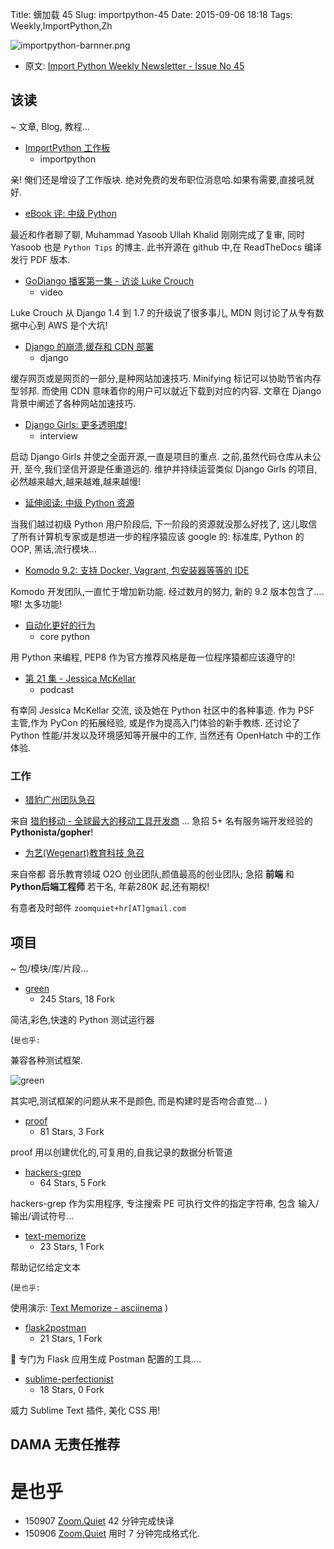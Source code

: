 Title: 蠎加载 45
Slug: importpython-45
Date: 2015-09-06 18:18
Tags: Weekly,ImportPython,Zh

![importpython-barnner.png](http://zoomq.qiniudn.com/ZQCollection/snap/importpython-barnner.png?imageView2/2/h/210)


- 原文: [Import Python Weekly Newsletter - Issue No 45](http://importpython.com/newsletter/no/45/)



## 该读
~ 文章, Blog, 教程...

- [ImportPython 工作板](http://importpython.com/jobboard/)
    + importpython

亲! 俺们还是增设了工作版块.
绝对免费的发布职位消息哈.如果有需要,直接吼就好.


- [eBook 评: 中级 Python](http://feedproxy.google.com/~r/TheMouseVsThePython/~3/swl7j2bU4p0/)

最近和作者聊了聊,
Muhammad Yasoob Ullah Khalid 刚刚完成了复审,
同时 Yasoob 也是 `Python Tips` 的博主.
此书开源在 github 中,在 ReadTheDocs 编译发行 PDF 版本.


- [GoDjango 播客第一集 - 访谈 Luke Crouch](http://godjango.com/blog/godjango-podcast-episode-1-interview-with-luke-cro/)
    + video

Luke Crouch 从 Django 1.4 到 1.7 的升级说了很多事儿,
MDN 则讨论了从专有数据中心到 AWS 是个大坑!

- [Django 的崩溃,缓存和 CDN 部署](http://tech.marksblogg.com/crushing-caching-cdn-django.html)
    + django

缓存网页或是网页的一部分,是种网站加速技巧.
Minifying 标记可以协助节省内存型邻邦.
而使用 CDN 意味着你的用户可以就近下载到对应的内容.
文章在 Django 背景中阐述了各种网站加速技巧.


- [Django Girls: 更多透明度!](http://blog.djangogirls.org/post/128116769528)
    + interview

启动 Django Girls 并使之全面开源,一直是项目的重点.
之前,虽然代码仓库从未公开,
至今,我们坚信开源是任重道远的.
维护并持续运营类似 Django Girls 的项目,
必然越来越大,越来越难,越来越慢!

- [延伸阅读: 中级 Python 资源](http://inventwithpython.com/blog/2015/09/01/further-reading-intermediate-python-resources/)

当我们越过初级 Python 用户阶段后,
下一阶段的资源就没那么好找了,
这儿取信了所有计算机专家或是想进一步的程序猿应该 google 的:
标准库, Python 的 OOP, 黑话,流行模块...


- [Komodo 9.2: 支持 Docker, Vagrant, 包安装器等等的 IDE](http://feedproxy.google.com/~r/activestate/blog/~3/D_9HFSArQ5E/komodo-92-ide-docker-vagrant-package-installers-and-more)

Komodo 开发团队,一直忙于增加新功能.
经过数月的努力, 新的 9.2 版本包含了....
嚓! 太多功能!

- [自动化更好的行为](http://reinout.vanrees.org/weblog/2015/09/02/automation-for-better-behaviour.html)
    + core python

用 Python 来编程, PEP8 作为官方推荐风格是毎一位程序猿都应该遵守的!

- [第 21 集 - Jessica McKellar](http://podcastinit.podbean.com/e/episode-21-jessica-mckellar/)
    + podcast

有幸同 Jessica McKellar 交流,
谈及她在 Python 社区中的各种事迹.
作为 PSF 主管,作为 PyCon 的拓展经验,
或是作为提高入门体验的新手教练.
还讨论了 Python 性能/并发以及环境感知等开展中的工作,
当然还有 OpenHatch 中的工作体验.


### 工作

- [猎豹广州团队急召](https://github.com/cheetahmobile/CMBM/wiki/BmGzHr)

来自 [猎豹移动 - 全球最大的移动工具开发商](http://www.cmcm.com/zh-cn/cm-backup/) ...
急招 5+ 名有服务端开发经验的 **Pythonista/gopher**!


- [为艺(Wegenart)教育科技 急召](https://github.com/ZoomQuiet/zoomquiet/wiki/Hr4Wegenart)

来自帝都 音乐教育领域 O2O 创业团队,颜值最高的创业团队;
急招 **前端** 和 **Python后端工程师** 若干名, 年薪280K 起,还有期权!

有意者及时邮件 `zoomquiet+hr[AT]gmail.com`


## 项目
~ 包/模块/库/片段...


- [green](https://github.com/CleanCut/green)
    - 245 Stars, 18 Fork

简洁,彩色,快速的 Python 测试运行器

(`是也乎:`

兼容各种测试框架.

![green](https://raw.githubusercontent.com/CleanCut/green/master/screenshot.png)

其实吧,测试框架的问题从来不是颜色,
而是构建时是否吻合直觉...
)

- [proof](https://github.com/onyxfish/proof)
    - 81 Stars, 3 Fork

proof 用以创建优化的,可复用的,自我记录的数据分析管道


- [hackers-grep](https://github.com/codypierce/hackers-grep)
    - 64 Stars, 5 Fork

hackers-grep 作为实用程序,
专注搜索 PE 可执行文件的指定字符串,
包含 输入/输出/调试符号...

- [text-memorize](https://github.com/zg/text-memorize)
    - 23 Stars, 1 Fork

帮助记忆给定文本

(`是也乎:`

使用演示: [Text Memorize - asciinema](https://asciinema.org/a/984avh6xfeaqxe8earjpg6xnn)
)

- [flask2postman](https://github.com/1000mercis/flask2postman)
    - 21 Stars, 1 Fork

:rocket: 
专门为 Flask 应用生成 Postman 配置的工具....

- [sublime-perfectionist](https://github.com/yisibl/sublime-perfectionist)
    - 18 Stars, 0 Fork

威力 Sublime Text 插件,
美化 CSS 用!


## DAMA 无责任推荐

# 是也乎

- 150907 [Zoom.Quiet](http://zoomquiet.io) 42 分钟完成快译
- 150906 [Zoom.Quiet](http://zoomquiet.io) 用时 7 分钟完成格式化.
